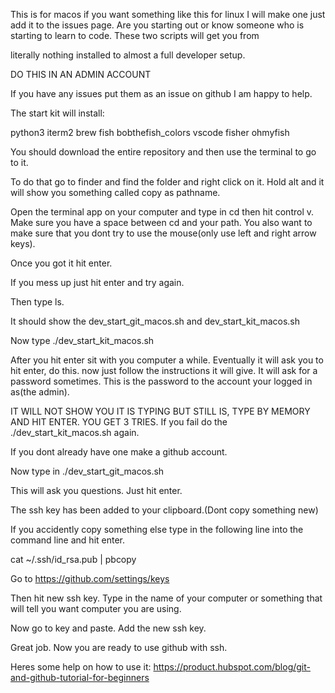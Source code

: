 This is for macos if you want something like this for linux I will make one just add it to the issues page.
Are you starting out or know someone who is starting to learn to code. These two scripts will get you from 

literally nothing installed to almost a full developer setup.

DO THIS IN AN ADMIN ACCOUNT

If you have any issues put them as an issue on github I am happy to help.

The start kit will install:

python3
iterm2
brew
fish
bobthefish_colors
vscode
fisher
ohmyfish

You should download the entire repository and then use the terminal to go to it.

To do that go to finder and find the folder and right click on it. Hold alt and it will show you something called copy as pathname.

Open the terminal app on your computer and type in cd then hit control v. Make sure you have a space between cd and your path. You also want to make sure that you dont try to use the mouse(only use left and right arrow keys). 

Once you got it hit enter.

If you mess up just hit enter and try again.

Then type ls. 

It should show the dev_start_git_macos.sh and dev_start_kit_macos.sh

Now type ./dev_start_kit_macos.sh

After you hit enter sit with you computer a while. Eventually it will ask you to hit enter, do this. now just follow the instructions it will give. It will ask for a password sometimes. This is the password to the account your logged in as(the admin).

IT WILL NOT SHOW YOU IT IS TYPING BUT STILL IS, TYPE BY MEMORY AND HIT ENTER. YOU GET 3 TRIES. If you fail do the ./dev_start_kit_macos.sh again.

If you dont already have one make a github account.

Now type in ./dev_start_git_macos.sh

This will ask you questions. Just hit enter.

The ssh key has been added to your clipboard.(Dont copy something new) 

If you accidently copy something else type in the following line into the command line and hit enter.

cat ~/.ssh/id_rsa.pub | pbcopy

Go to https://github.com/settings/keys

Then hit new ssh key. Type in the name of your computer or something that will tell you want computer you are using.

Now go to key and paste. Add the new ssh key.

Great job. Now you are ready to use github with ssh.

Heres some help on how to use it: https://product.hubspot.com/blog/git-and-github-tutorial-for-beginners

